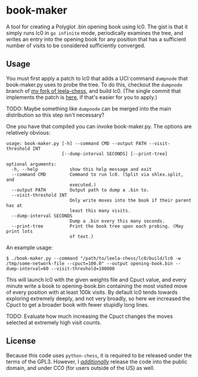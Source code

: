 # book-maker

A tool for creating a Polyglot .bin opening book using lc0.
The gist is that it simply runs lc0 in `go infinite` mode, periodically examines the tree, and writes an entry into the opening book for any position that has a sufficient number of visits to be considered sufficiently converged.

## Usage

You must first apply a patch to lc0 that adds a UCI command `dumpnode` that book-maker.py uses to probe the tree.
To do this, checkout the `dumpnode` branch of [my fork of leela-chess](https://github.com/petersn/leela-chess/tree/dumpnode), and build lc0.
(The single commit that implements the patch is [here](https://github.com/petersn/leela-chess/commit/cc56c49cc676d8f7a75b0c174124988774da4bc2), if that's easier for you to apply.)

TODO: Maybe something like `dumpnode` can be merged into the main distribution so this step isn't necessary?

One you have that compiled you can invoke book-maker.py.
The options are relatively obvious:

```
usage: book-maker.py [-h] --command CMD --output PATH --visit-threshold INT
                     [--dump-interval SECONDS] [--print-tree]

optional arguments:
  -h, --help            show this help message and exit
  --command CMD         Command to run lc0. (Split via shlex.split, and
                        executed.)
  --output PATH         Output path to dump a .bin to.
  --visit-threshold INT
                        Only write moves into the book if their parent has at
                        least this many visits.
  --dump-interval SECONDS
                        Dump a .bin every this many seconds.
  --print-tree          Print the book tree upon each probing. (May print lots
                        of text.)
```

An example usage:

```
$ ./book-maker.py --command "/path/to/leela-chess/lc0/build/lc0 -w /tmp/some-network-file --cpuct=100.0" --output opening-book.bin --dump-interval=60 --visit-threshold=100000
```

This will launch lc0 with the given weights file and Cpuct value, and every minute write a book to opening-book.bin containing the most visited move of every position with at least 100k visits.
By default lc0 tends towards exploring extremely deeply, and not very broadly, so here we increased the Cpuct to get a broader book with fewer stupidly long lines.

TODO: Evaluate how much increasing the Cpuct changes the moves selected at extremely high visit counts.

## License

Because this code uses `python-chess`, it is required to be released under the terms of the GPL3.
However, I [*additionally*](https://opensource.stackexchange.com/questions/4137/can-public-domain-use-gpl-licensed-library-program) release the code into the public domain, and under CC0 (for users outside of the US) as well.

